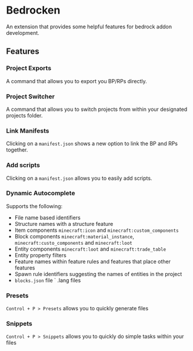 # Bedrocken

An extension that provides some helpful features for bedrock addon development.

## Features

### Project Exports

A command that allows you to export you BP/RPs directly.

### Project Switcher

A command that allows you to switch projects from within your designated projects folder.

### Link Manifests

Clicking on a `manifest.json` shows a new option to link the BP and RPs together.

### Add scripts

Clicking on a `manifest.json` allows you to easily add scripts.

### Dynamic Autocomplete

Supports the following:

- File name based identifiers
- Structure names with a structure feature
- Item components `minecraft:icon` and `minecraft:custom_components`
- Block components `minecraft:material_instance`, `minecraft:custo_components` and `minecraft:loot`
- Entity components `minecraft:loot` and `minecraft:trade_table`
- Entity property filters
- Feature names within feature rules and features that place other features
- Spawn rule identifiers suggesting the names of entities in the project
- `blocks.json` file
` .lang files

### Presets

`Control + P > Presets` allows you to quickly generate files

### Snippets

`Control + P > Snippets` allows you to quickly do simple tasks within your files
